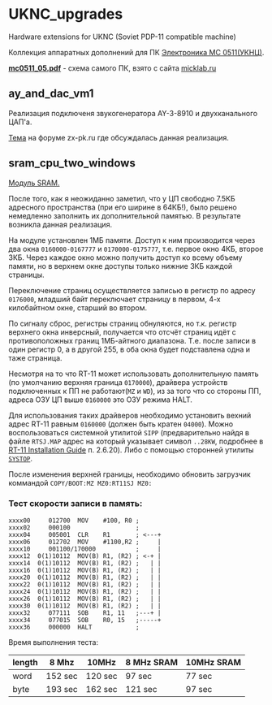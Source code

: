 # UKNC_upgrades
Hardware extensions for UKNC (Soviet PDP-11 compatible machine)

Коллекция аппаратных дополнений для ПК [Электроника МС 0511(УКНЦ)](https://ru.wikipedia.org/wiki/%D0%AD%D0%BB%D0%B5%D0%BA%D1%82%D1%80%D0%BE%D0%BD%D0%B8%D0%BA%D0%B0_%D0%9C%D0%A1_0511).

**[mc0511_05.pdf](http://micklab.ru/MC0511.htm)** - схема самого ПК, взято с сайта [micklab.ru](http://micklab.ru/MC0511.htm)

## ay_and_dac_vm1
Реализация подключеня звукогенератора AY-3-8910 и двухканального ЦАП'а.

[Тема](http://zx-pk.ru/threads/29020-zvukovoj-kontroller-dlya-uknts.html) на форуме zx-pk.ru где обсуждалась данная реализация.
## sram_cpu_two_windows
[Модуль SRAM.](https://zx-pk.ru/threads/29492-alternativnyj-form-faktor-dlya-uknts-rasshirenie/)

После того, как я неожиданно заметил, что у ЦП свободно 7.5КБ адресного пространства (при его ширине в 64КБ!), было решено немедленно заполнить их дополнительной памятью. В результате возникла данная реализация.

На модуле установлен 1МБ памяти. Доступ к ним производится через два окна `0160000-0167777` и `0170000-0175777`, т.е. первое окно 4КБ, второе 3КБ. Через каждое окно можно получить доступ ко всему объему памяти, но в верхнем окне доступы только нижние 3КБ каждой страницы.

Переключение страниц осуществляется записью в регистр по адресу `0176000`, младший байт переключает страницу в первом, 4-х килобайтном окне, старший во втором.

По сигналу сброс, регистры страниц обнуляются, но т.к. регистр верхнего окна инверсный, получается что отсчёт страниц идёт с противоположных границ 1МБ-айтного диапазона. Т.е. после записи в один регистр 0, а в другой 255, в оба окна будет подставлена одна и таже страница.

Несмотря на то что RT-11 может использовать дополнительную память (по умолчанию верхняя граница `0170000`), драйвера устройств подключенных к ПП не работают(`MZ` и `WD`), из за того что со стороны ПП, адреса ОЗУ ЦП выше `0160000` это ОЗУ режима HALT.

Для использования таких драйверов необходимо установить вехний адрес RT-11 равным `0160000` (должен быть кратен `04000`).
Можно воспользоваться системной утилитой `SIPP` (предварительно найдя в файле `RTSJ.MAP` адрес на который указывает символ `..28KW`, подробнее в [RT-11 Installation Guide](http://bitsavers.informatik.uni-stuttgart.de/pdf/dec/pdp11/rt11/v5.6_Aug91/AA-H376F-TC_RT-11_Installation_Guide_Aug91.pdf) п. 2.6.20). 
Либо с помощью сторонней утилиты [`SYSTOP`](https://zx-pk.ru/threads/10718-soft-dlya-dvk-pdp11.html?p=932386&viewfull=1#post932386).

После изменения верхней границы, необходимо обновить загрузчик коммандой `COPY/BOOT:MZ MZ0:RT11SJ MZ0:`

### Тест скорости записи в память:
```
xxxx00     012700  MOV    #100, R0 ;
xxxx02     000100                  ;
xxxx04     005001  CLR    R1       ; <---+
xxxx06     012702  MOV    #1100,R2 ;     |
xxxx10     001100/170000           ;     |
xxxx12  0(1)10112  MOV(B) R1, (R2) ; <-+ |
xxxx14  0(1)10112  MOV(B) R1, (R2) ;   | |
xxxx16  0(1)10112  MOV(B) R1, (R2) ;   | |
xxxx20  0(1)10112  MOV(B) R1, (R2) ;   | |
xxxx22  0(1)10112  MOV(B) R1, (R2) ;   | |
xxxx24  0(1)10112  MOV(B) R1, (R2) ;   | |
xxxx26  0(1)10112  MOV(B) R1, (R2) ;   | |
xxxx30  0(1)10112  MOV(B) R1, (R2) ;   | |
xxxx32     077111  SOB    R1, 11   ;---+ |
xxxx34     077015  SOB    R0, 15   ;-----+
xxxx36     000000  HALT            ;
```
Время выполнения теста:

length |  8 Mhz  |   10MHz   |8 MHz SRAM| 10MHz SRAM
-------|---------|-----------|---------|-----------
word   | 152 sec | 120 sec   | 97 sec  | 77 sec
byte   | 193 sec | 162 sec   | 121 sec | 97 sec
